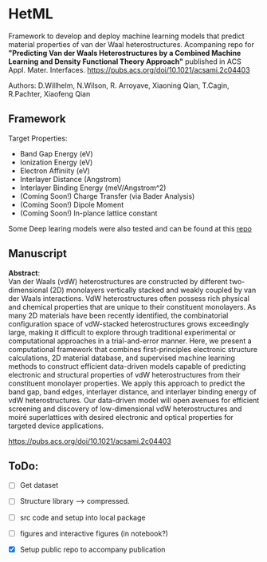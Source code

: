 # HetML  

Framework to develop and deploy machine learning models that predict material properties of van der Waal heterostructures. Acompaning repo for **"Predicting Van der Waals Heterostructures by a Combined Machine Learning and Density Functional Theory Approach"** published in ACS Appl. Mater. Interfaces. https://pubs.acs.org/doi/10.1021/acsami.2c04403

Authors: D.Willhelm, N.Wilson, R. Arroyave, Xiaoning Qian, T.Cagin, R.Pachter, Xiaofeng Qian

<!-- ![alt text](https://github.com/dwillhelm/HetML/blob/master/docs/figs/figure_1_new_DW_XQ_v3_highres.jpg?raw=true) -->

## Framework  
Target Properties: 
* Band Gap Energy (eV) 
* Ionization Energy (eV) 
* Electron Affiniity (eV) 
* Interlayer Distance (Angstrom)  
* Interlayer Binding Energy (meV/Angstrom^2)   
* (Coming Soon!) Charge Transfer (via Bader Analysis) 
* (Coming Soon!) Dipole Moment
* (Coming Soon!) In-plance lattice constant  


Some Deep learing models were also tested and can be found at this [repo](https://github.com/dwillhelm/DeepHetML)



<!-- ![alt text](https://github.com/dwillhelm/HetML/blob/master/docs/figs/figure_6.svg?raw=true) -->


## Manuscript  
**Abstract**:  
Van der Waals (vdW) heterostructures are constructed by different two-dimensional (2D) monolayers vertically stacked and weakly coupled by van der Waals interactions. VdW heterostructures often possess rich physical and chemical properties that are unique to their constituent monolayers. As many 2D materials have been recently identified, the combinatorial configuration space of vdW-stacked heterostructures grows exceedingly large, making it difficult to explore through traditional experimental or computational approaches in a trial-and-error manner. Here, we present a computational framework that combines first-principles electronic structure calculations, 2D material database, and supervised machine learning methods to construct efficient data-driven models capable of predicting electronic and structural properties of vdW heterostructures from their constituent monolayer properties. We apply this approach to predict the band gap, band edges, interlayer distance, and interlayer binding energy of vdW heterostructures. Our data-driven model will open avenues for efficient screening and discovery of low-dimensional vdW heterostructures and moiré superlattices with desired electronic and optical properties for targeted device applications.  

https://pubs.acs.org/doi/10.1021/acsami.2c04403


## ToDo: 
- [ ] Get dataset 
- [ ] Structure library --> compressed.  
- [ ] src code and setup into local package 
- [ ] figures and interactive figures (in notebook?)

- [x] Setup public repo to accompany publication 
